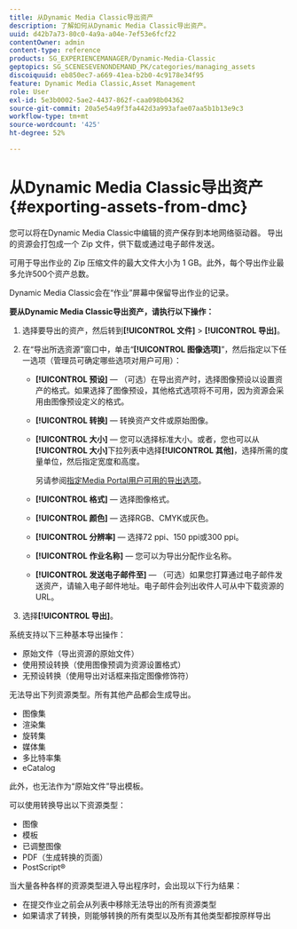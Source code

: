 ```yaml
---
title: 从Dynamic Media Classic导出资产
description: 了解如何从Dynamic Media Classic导出资产。
uuid: d42b7a73-80c0-4a9a-a04e-7ef53e6fcf22
contentOwner: admin
content-type: reference
products: SG_EXPERIENCEMANAGER/Dynamic-Media-Classic
geptopics: SG_SCENESEVENONDEMAND_PK/categories/managing_assets
discoiquuid: eb850ec7-a669-41ea-b2b0-4c9178e34f95
feature: Dynamic Media Classic,Asset Management
role: User
exl-id: 5e3b0002-5ae2-4437-862f-caa098b04362
source-git-commit: 20a5e54a9f3fa442d3a993afae07aa5b1b13e9c3
workflow-type: tm+mt
source-wordcount: '425'
ht-degree: 52%

---
```


# 从Dynamic Media Classic导出资产{#exporting-assets-from-dmc}

您可以将在Dynamic Media Classic中编辑的资产保存到本地网络驱动器。 导出的资源会打包成一个 Zip 文件，供下载或通过电子邮件发送。

可用于导出作业的 Zip 压缩文件的最大文件大小为 1 GB。此外，每个导出作业最多允许500个资产总数。

Dynamic Media Classic会在“作业”屏幕中保留导出作业的记录。

**要从Dynamic Media Classic导出资产，请执行以下操作：**

1. 选择要导出的资产，然后转到&#x200B;**[!UICONTROL 文件]** > **[!UICONTROL 导出]**。
1. 在“导出所选资源”窗口中，单击“**[!UICONTROL 图像选项]**”，然后指定以下任一选项（管理员可确定哪些选项对用户可用）：

   * **[!UICONTROL 预设]**  — （可选）在导出资产时，选择图像预设以设置资产的格式。如果选择了图像预设，其他格式选项将不可用，因为资源会采用由图像预设定义的格式。

   * **[!UICONTROL 转换]**  — 转换资产文件或原始图像。

   * **[!UICONTROL 大小]**  — 您可以选择标准大小。或者，您也可以从&#x200B;**[!UICONTROL 大小]**&#x200B;下拉列表中选择&#x200B;**[!UICONTROL 其他]**，选择所需的度量单位，然后指定宽度和高度。

      另请参阅[指定Media Portal用户可用的导出选项](specifying-export-options-available-media.md#specifying_export_options_available_to_media_portal_users)。

   * **[!UICONTROL 格式]**  — 选择图像格式。

   * **[!UICONTROL 颜色]**  — 选择RGB、CMYK或灰色。

   * **[!UICONTROL 分辨率]**  — 选择72 ppi、150 ppi或300 ppi。

   * **[!UICONTROL 作业名称]**  — 您可以为导出分配作业名称。

   * **[!UICONTROL 发送电子邮件至]**  — （可选）如果您打算通过电子邮件发送资产，请输入电子邮件地址。电子邮件会列出收件人可从中下载资源的 URL。

1. 选择&#x200B;**[!UICONTROL 导出]**。

系统支持以下三种基本导出操作：

* 原始文件（导出资源的原始文件）
* 使用预设转换（使用图像预调为资源设置格式）
* 无预设转换（使用导出对话框来指定图像修饰符）

无法导出下列资源类型。所有其他产品都会生成导出。

* 图像集
* 渲染集
* 旋转集
* 媒体集
* 多比特率集
* eCatalog

此外，也无法作为“原始文件”导出模板。

可以使用转换导出以下资源类型：

* 图像
* 模板
* 已调整图像
* PDF（生成转换的页面）
* PostScript®

当大量各种各样的资源类型进入导出程序时，会出现以下行为结果：

* 在提交作业之前会从列表中移除无法导出的所有资源类型
* 如果请求了转换，则能够转换的所有类型以及所有其他类型都按原样导出
